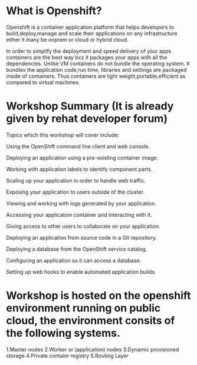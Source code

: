 # What is Openshift?
Openshift is a container application platform that helps developers to build,deploy,manage and scale their applications on any infrastructure either it many be onprem or cloud or hybrid cloud.

In order to simplify the deployment and speed delivery of your apps containers are the best way bcz it packages your apps with all the dependencies. Unlike VM containers do not bundle the operating system. It bundles the application code,run time, libraries and settings are packaged inside of containers. Thus containers are light weight,portable,efficient as compared to virtual machines. 

# Workshop Summary (It is already given by rehat developer forum)
Topics which this workshop will cover include:

Using the OpenShift command line client and web console.

Deploying an application using a pre-existing container image.

Working with application labels to identify component parts.

Scaling up your application in order to handle web traffic.

Exposing your application to users outside of the cluster.

Viewing and working with logs generated by your application.

Accessing your application container and interacting with it.

Giving access to other users to collaborate on your application.

Deploying an application from source code in a Git repository.

Deploying a database from the OpenShift service catalog.

Configuring an application so it can access a database.

Setting up web hooks to enable automated application builds.

# Workshop is hosted on the openshift environment running on public cloud, the environment consits of the following systems.

  1.Master nodes
  2.Worker or (application) nodes
  3.Dynamic provisioned storage
  4.Private contaier registry
  5.Routing Layer
